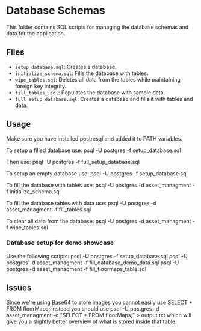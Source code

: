 # Database Schemas

This folder contains SQL scripts for managing the database schemas and data for the application.

## Files

- `setup_database.sql`: Creates a database.
- `initialize_schema.sql`: Fills the database with tables.
- `wipe_tables.sql`: Deletes all data from the tables while maintaining foreign key integrity.
- `fill_tables_.sql`: Populates the database with sample data.
- `full_setup_database.sql`: Creates a database and fills it with tables and data.

## Usage

Make sure you have installed postresql and added it to PATH variables.

To setup a filled database use:
psql -U postgres -f setup_database.sql

Then use:
psql -U postgres -f full_setup_database.sql

To setup an empty database use:
psql -U postgres -f setup_database.sql

To fill the database with tables use:
psql -U postgres -d asset_managment -f initialize_schema.sql

To fill the database tables with data use:
psql -U postgres -d asset_managment -f fill_tables.sql

To clear all data from the database:
psql -U postgres -d asset_managment -f wipe_tables.sql

### Database setup for demo showcase

Use the following scripts:
psql -U postgres -f setup_database.sql
psql -U postgres -d asset_managment -f fill_database_demo_data.sql
psql -U postgres -d asset_managment -f fill_floormaps_table.sql

## Issues

Since we're using Base64 to store images you cannot easily use SELECT * FROM floorMaps; 
instead you should use psql -U postgres -d asset_managment -c "SELECT * FROM floorMaps;" > output.txt 
which will give you a slightly better overview of what is stored inside that table.